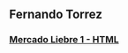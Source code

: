 ## Fernando Torrez

### [Mercado Liebre 1 - HTML](https://github.com/fernandogtorrez/MercadoLiebre/tree/estructuraWeb)
